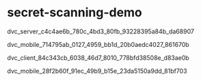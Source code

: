 # secret-scanning-demo

dvc_server_c4c4ae6b_780c_4bd3_80fb_93228395a84b_da68907

dvc_mobile_714795ab_0127_4959_bb1d_20b0aedc4027_861670b

dvc_client_84c343cb_6038_46d7_8010_778bfd38508e_d83ae0b

dvc_mobile_28f2b60f_91ec_49b9_b15e_23da5150a9dd_81bf703

